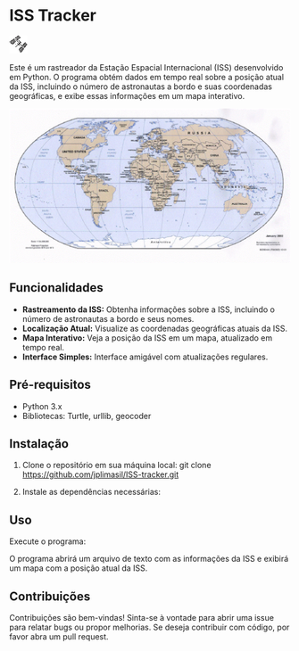 # ISS Tracker

![ISS Image](midia/iss.gif)

Este é um rastreador da Estação Espacial Internacional (ISS) desenvolvido em Python. O programa obtém dados em tempo real sobre a posição atual da ISS, incluindo o número de astronautas a bordo e suas coordenadas geográficas, e exibe essas informações em um mapa interativo.

![Map Image](midia/map.gif)

## Funcionalidades

- **Rastreamento da ISS:** Obtenha informações sobre a ISS, incluindo o número de astronautas a bordo e seus nomes.
- **Localização Atual:** Visualize as coordenadas geográficas atuais da ISS.
- **Mapa Interativo:** Veja a posição da ISS em um mapa, atualizado em tempo real.
- **Interface Simples:** Interface amigável com atualizações regulares.

## Pré-requisitos

- Python 3.x
- Bibliotecas: Turtle, urllib, geocoder

## Instalação

1. Clone o repositório em sua máquina local:
git clone https://github.com/jplimasil/ISS-tracker.git

2. Instale as dependências necessárias:

## Uso

Execute o programa:

O programa abrirá um arquivo de texto com as informações da ISS e exibirá um mapa com a posição atual da ISS.

## Contribuições

Contribuições são bem-vindas! Sinta-se à vontade para abrir uma issue para relatar bugs ou propor melhorias. Se deseja contribuir com código, por favor abra um pull request.
